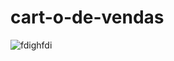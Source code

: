 # cart-o-de-vendas
![fdighfdi](https://user-images.githubusercontent.com/73972922/171789855-147eaf25-8877-42bd-930a-d97c5a5a0fd9.gif)
